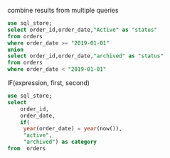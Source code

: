 combine results from multiple queries
```sql
use sql_store;
select order_id,order_date,"Active" as "status"
from orders
where order_date >= "2019-01-01"
union
select order_id,order_date,"archived" as "status"
from orders
where order_date < "2019-01-01"
```
IF(expression, first, second)
```sql
use sql_store;
select 
	order_id,
    order_date,
    if(
     year(order_date) = year(now()),
     "active",
     "archived") as category
from  orders 
```
